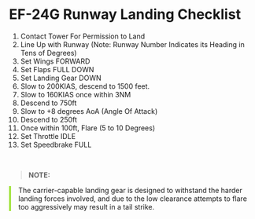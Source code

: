 # EF-24G Runway Landing Checklist

1. Contact Tower For Permission to Land
2. Line Up with Runway (Note: Runway Number Indicates its Heading in Tens of Degrees)
3. Set Wings FORWARD
4. Set Flaps FULL DOWN
5. Set Landing Gear DOWN
6. Slow to 200KIAS, descend to 1500 feet.
7. Slow to 160KIAS once within 3NM
8. Descend to 750ft
9. Slow to +8 degrees AoA (Angle Of Attack)
10. Descend to 250ft
11. Once within 100ft, Flare (5 to 10 Degrees)
12. Set Throttle IDLE
13. Set Speedbrake FULL

<br>

> **NOTE:**

<div style="border-left: 4px solid #a0e33b; padding-left: 15px; margin-bottom: 20px;">
    The carrier-capable landing gear is designed to withstand the harder landing forces involved, and due to the low clearance attempts to flare too aggressively may result in a tail strike.
</div>

<br>
